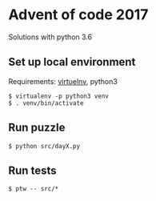 # Advent of code 2017

Solutions with python 3.6


## Set up local environment

Requirements: [virtuelnv](https://virtualenv.pypa.io/en/stable/), python3

```
$ virtualenv -p python3 venv
$ . venv/bin/activate
```

## Run puzzle

```
$ python src/dayX.py
```

## Run tests

```
$ ptw -- src/*
```
